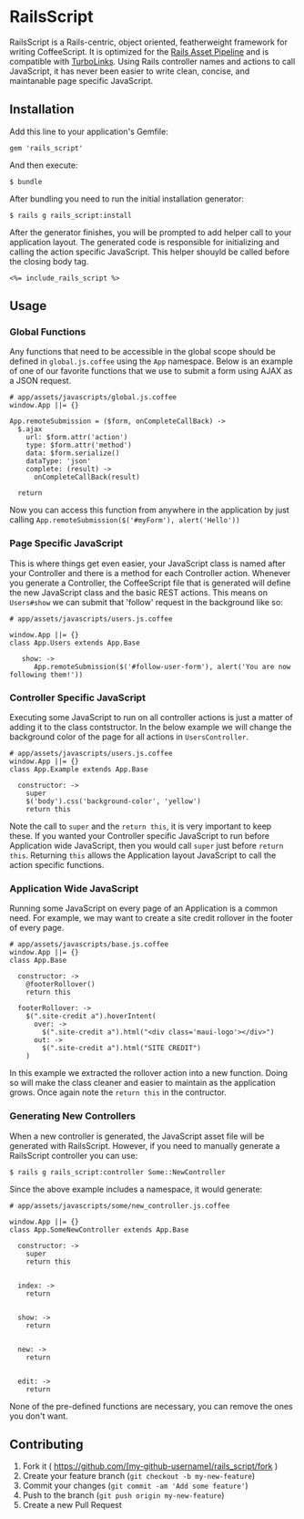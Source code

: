 # RailsScript

RailsScript is a Rails-centric, object oriented, featherweight framework for writing CoffeeScript.  It is optimized for the [Rails Asset Pipeline](http://guides.rubyonrails.org/asset_pipeline.html) and is compatible with [TurboLinks](https://github.com/rails/turbolinks).  Using Rails controller names and actions to call JavaScript, it has never been easier to write clean, concise, and maintanable page specific JavaScript.

## Installation

Add this line to your application's Gemfile:

    gem 'rails_script'

And then execute:

    $ bundle
    
After bundling you need to run the initial installation generator:

    $ rails g rails_script:install
    
After the generator finishes, you will be prompted to add helper call to your application layout.  The generated code is responsible for initializing and calling the action specific JavaScript.  This helper shouyld be called before the closing body tag.

```
<%= include_rails_script %>
```

## Usage

### Global Functions

Any functions that need to be accessible in the global scope should be defined in ```global.js.coffee``` using the ```App``` namespace.  Below is an example of one of our favorite functions that we use to submit a form using AJAX as a JSON request.

```
# app/assets/javascripts/global.js.coffee
window.App ||= {}

App.remoteSubmission = ($form, onCompleteCallBack) ->
  $.ajax
    url: $form.attr('action')
    type: $form.attr('method')
    data: $form.serialize()
    dataType: 'json'
    complete: (result) ->
      onCompleteCallBack(result)

  return
```

Now you can access this function from anywhere in the application by just calling ```App.remoteSubmission($('#myForm'), alert('Hello'))```


### Page Specific JavaScript

This is where things get even easier, your JavaScript class is named after your Controller and there is a method for each Controller action.  Whenever you generate a Controller, the CoffeeScript file that is generated will define the new JavaScript class and the basic REST actions.  This means on ```Users#show``` we can submit that 'follow' request in the background like so:

```
# app/assets/javascripts/users.js.coffee

window.App ||= {}
class App.Users extends App.Base

   show: ->
      App.remoteSubmission($('#follow-user-form'), alert('You are now following them!'))
```


### Controller Specific JavaScript

Executing some JavaScript to run on all controller actions is just a matter of adding it to the class contstructor.  In the below example we will change the background color of the page for all actions in ```UsersController```.

```
# app/assets/javascripts/users.js.coffee
window.App ||= {}
class App.Example extends App.Base

  constructor: ->
    super
    $('body').css('background-color', 'yellow')
    return this
```

Note the call to ```super``` and the ```return this```, it is very important to keep these.  If you wanted your Controller specific JavaScript to run before Application wide JavaScript, then you would call ```super``` just before ```return this```.  Returning ```this``` allows the Application layout JavaScript to call the action specific functions.


### Application Wide JavaScript

Running some JavaScript on every page of an Application is a common need.  For example, we may want to create a site credit rollover in the footer of every page.

```
# app/assets/javascripts/base.js.coffee
window.App ||= {}
class App.Base

  constructor: ->
    @footerRollover()
    return this
    
  footerRollover: ->
    $(".site-credit a").hoverIntent(
      over: ->
        $(".site-credit a").html("<div class='maui-logo'></div>")
      out: ->
        $(".site-credit a").html("SITE CREDIT")
    )
```

In this example we extracted the rollover action into a new function.  Doing so will make the class cleaner and easier to maintain as the application grows.  Once again note the ```return this``` in the contructor.


### Generating New Controllers

When a new controller is generated, the JavaScript asset file will be generated with RailsScript.  However, if you need to manually generate a RailsScript controller you can use:

    $ rails g rails_script:controller Some::NewController
    
Since the above example includes a namespace, it would generate:

```
# app/assets/javascripts/some/new_controller.js.coffee

window.App ||= {}
class App.SomeNewController extends App.Base

  constructor: ->
    super
    return this


  index: ->
    return


  show: ->
    return


  new: ->
    return


  edit: ->
    return
```

None of the pre-defined functions are necessary, you can remove the ones you don't want.


## Contributing

1. Fork it ( https://github.com/[my-github-username]/rails_script/fork )
2. Create your feature branch (`git checkout -b my-new-feature`)
3. Commit your changes (`git commit -am 'Add some feature'`)
4. Push to the branch (`git push origin my-new-feature`)
5. Create a new Pull Request
